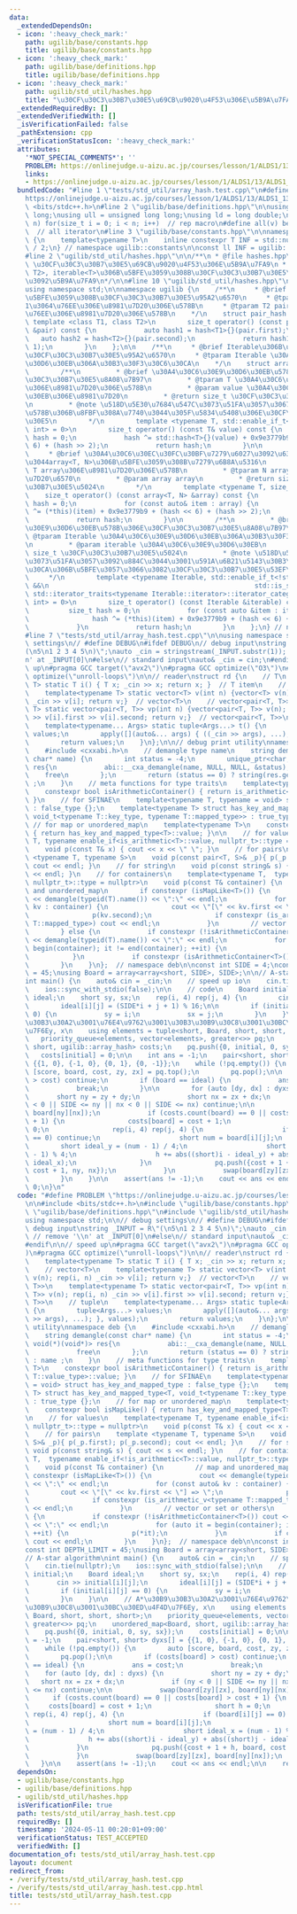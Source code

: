 ```yaml
---
data:
  _extendedDependsOn:
  - icon: ':heavy_check_mark:'
    path: ugilib/base/constants.hpp
    title: ugilib/base/constants.hpp
  - icon: ':heavy_check_mark:'
    path: ugilib/base/definitions.hpp
    title: ugilib/base/definitions.hpp
  - icon: ':heavy_check_mark:'
    path: ugilib/std_util/hashes.hpp
    title: "\u30CF\u30C3\u30B7\u30E5\u69CB\u9020\u4F53\u306E\u5B9A\u7FA9"
  _extendedRequiredBy: []
  _extendedVerifiedWith: []
  _isVerificationFailed: false
  _pathExtension: cpp
  _verificationStatusIcon: ':heavy_check_mark:'
  attributes:
    '*NOT_SPECIAL_COMMENTS*': ''
    PROBLEM: https://onlinejudge.u-aizu.ac.jp/courses/lesson/1/ALDS1/13/ALDS1_13_C
    links:
    - https://onlinejudge.u-aizu.ac.jp/courses/lesson/1/ALDS1/13/ALDS1_13_C
  bundledCode: "#line 1 \"tests/std_util/array_hash.test.cpp\"\n#define PROBLEM \"\
    https://onlinejudge.u-aizu.ac.jp/courses/lesson/1/ALDS1/13/ALDS1_13_C\"\n\n#include\
    \ <bits/stdc++.h>\n#line 2 \"ugilib/base/definitions.hpp\"\n\nusing ll = long\
    \ long;\nusing ull = unsigned long long;\nusing ld = long double;\n#define rep(i,\
    \ n) for(size_t i = 0; i < n; i++)  // rep macro\n#define all(v) begin(v), end(v)\
    \  // all iterator\n#line 3 \"ugilib/base/constants.hpp\"\n\nnamespace ugilib::constants\
    \ {\n    template<typename T>\n    inline constexpr T INF = std::numeric_limits<T>::max()\
    \ / 2;\n} // namespace ugilib::constants\n\nconst ll INF = ugilib::constants::INF<ll>;\n\
    #line 2 \"ugilib/std_util/hashes.hpp\"\n\n/**\n * @file hashes.hpp\n * @brief\
    \ \u30CF\u30C3\u30B7\u30E5\u69CB\u9020\u4F53\u306E\u5B9A\u7FA9\n * @note pair<T1,\
    \ T2>, iterable<T>\u306B\u5BFE\u3059\u308B\u30CF\u30C3\u30B7\u30E5\u95A2\u6570\
    \u3092\u5B9A\u7FA9\n*/\n\n#line 10 \"ugilib/std_util/hashes.hpp\"\n#include <type_traits>\n\
    using namespace std;\n\nnamespace ugilib {\n    /**\n     * @brief pair<T1, T2>\u306B\
    \u5BFE\u3059\u308B\u30CF\u30C3\u30B7\u30E5\u95A2\u6570\n     * @tparam T1 pair\u306E\
    1\u3064\u76EE\u306E\u8981\u7D20\u306E\u578B\n     * @tparam T2 pair\u306E2\u3064\
    \u76EE\u306E\u8981\u7D20\u306E\u578B\n    */\n    struct pair_hash {\n       \
    \ template <class T1, class T2>\n        size_t operator() (const pair<T1, T2>\
    \ &pair) const {\n            auto hash1 = hash<T1>{}(pair.first);\n         \
    \   auto hash2 = hash<T2>{}(pair.second);\n            return hash1 ^ (hash2 <<\
    \ 1);\n        }\n    };\n\n    /**\n     * @brief Iterable\u306B\u5BFE\u3059\u308B\
    \u30CF\u30C3\u30B7\u30E5\u95A2\u6570\n     * @tparam Iterable \u30A4\u30C6\u30E9\
    \u30D6\u30EB\u306A\u30B3\u30F3\u30C6\u30CA\n    */\n    struct array_hash {\n\
    \        /**\n         * @brief \u30A4\u30C6\u30E9\u30D6\u30EB\u578B\u306E\u30CF\
    \u30C3\u30B7\u30E5\u8A08\u7B97\n         * @tparam T \u30A4\u30C6\u30E9\u30D6\u30EB\
    \u306E\u8981\u7D20\u306E\u578B\n         * @param value \u30A4\u30C6\u30E9\u30D6\
    \u30EB\u306E\u8981\u7D20\n         * @return size_t \u30CF\u30C3\u30B7\u30E5\u5024\
    \n         * @note \u518D\u5E30\u7684\u547C\u3073\u51FA\u3057\u3067\u7B97\u8853\
    \u578B\u306B\u8FBF\u308A\u7740\u3044\u305F\u5834\u5408\u306E\u30CF\u30C3\u30B7\
    \u30E5\n        */\n        template <typename T, std::enable_if_t<std::is_arithmetic_v<T>,\
    \ int> = 0>\n        size_t operator() (const T& value) const {\n            size_t\
    \ hash = 0;\n            hash ^= std::hash<T>{}(value) + 0x9e3779b9 + (hash <<\
    \ 6) + (hash >> 2);\n            return hash;\n        }\n\n        /**\n    \
    \     * @brief \u30A4\u30C6\u30EC\u30FC\u30BF\u7279\u6027\u3092\u6301\u305F\u306A\
    \u3044array<T, N>\u306B\u5BFE\u3059\u308B\u7279\u6B8A\u5316\n         * @tparam\
    \ T array\u306E\u8981\u7D20\u306E\u578B\n         * @tparam N array\u306E\u8981\
    \u7D20\u6570\n         * @param array array\n         * @return size_t \u30CF\u30C3\
    \u30B7\u30E5\u5024\n        */\n        template <typename T, size_t N>\n    \
    \    size_t operator() (const array<T, N> &array) const {\n            size_t\
    \ hash = 0;\n            for (const auto& item : array) {\n                hash\
    \ ^= (*this)(item) + 0x9e3779b9 + (hash << 6) + (hash >> 2);\n            }\n\
    \            return hash;\n        }\n\n        /**\n         * @brief \u30A4\u30C6\
    \u30E9\u30D6\u30EB\u578B\u306E\u30CF\u30C3\u30B7\u30E5\u8A08\u7B97\n         *\
    \ @tparam Iterable \u30A4\u30C6\u30E9\u30D6\u30EB\u306A\u30B3\u30F3\u30C6\u30CA\
    \n         * @param iterable \u30A4\u30C6\u30E9\u30D6\u30EB\n         * @return\
    \ size_t \u30CF\u30C3\u30B7\u30E5\u5024\n         * @note \u518D\u5E30\u7684\u547C\
    \u3073\u51FA\u3057\u3092\u884C\u3044\u3001\u591A\u6B21\u5143\u30B3\u30F3\u30C6\
    \u30CA\u306B\u5BFE\u3057\u3066\u3082\u30CF\u30C3\u30B7\u30E5\u53EF\u80FD\n   \
    \     */\n        template <typename Iterable, std::enable_if_t<!std::is_arithmetic_v<Iterable>\
    \ &&\n                                                    std::is_same_v<typename\
    \ std::iterator_traits<typename Iterable::iterator>::iterator_category, std::input_iterator_tag>,\
    \ int> = 0>\n        size_t operator() (const Iterable &iterable) const {\n  \
    \          size_t hash = 0;\n            for (const auto &item : iterable) {\n\
    \                hash ^= (*this)(item) + 0x9e3779b9 + (hash << 6) + (hash >> 2);\n\
    \            }\n            return hash;\n        }\n    };\n} // namespace ugilib\n\
    #line 7 \"tests/std_util/array_hash.test.cpp\"\n\nusing namespace std;\n\n// debug\
    \ settings\n// #define DEBUG\n#ifdef DEBUG\n// debug input\nstring _INPUT = R\"\
    (\n5\n1 2 3 4 5\n)\";\nauto _cin = stringstream(_INPUT.substr(1)); // remove '\\\
    n' at _INPUT[0]\n#else\n// standard input\nauto& _cin = cin;\n#endif\n\n// speed\
    \ up\n#pragma GCC target(\"avx2\")\n#pragma GCC optimize(\"O3\")\n#pragma GCC\
    \ optimize(\"unroll-loops\")\n\n// reader\nstruct rd {\n    // T\n    template<typename\
    \ T> static T i() { T x; _cin >> x; return x; }  // T item\n    // vector<T>\n\
    \    template<typename T> static vector<T> v(int n) {vector<T> v(n); rep(i, n)\
    \ _cin >> v[i]; return v;}  // vector<T>\n    // vector<pair<T, T>>\n    template<typename\
    \ T> static vector<pair<T, T>> vp(int n) {vector<pair<T, T>> v(n); rep(i, n) _cin\
    \ >> v[i].first >> v[i].second; return v;}  // vector<pair<T, T>>\n    // tuple\n\
    \    template<typename... Args> static tuple<Args...> t() {\n        tuple<Args...>\
    \ values;\n        apply([](auto&... args) { ((_cin >> args), ...); }, values);\n\
    \        return values;\n    }\n};\n\n// debug print utility\nnamespace deb {\n\
    \    #include <cxxabi.h>\n    // demangle type name\n    string demangle(const\
    \ char* name) {\n        int status = -4;\n        unique_ptr<char, void(*)(void*)>\
    \ res{\n            abi::__cxa_demangle(name, NULL, NULL, &status),\n        \
    \    free\n        };\n        return (status == 0) ? string(res.get()) : name\
    \ ;\n    }\n    // meta functions for type traits\n    template<typename T>\n\
    \    constexpr bool isArithmeticContainer() { return is_arithmetic<typename T::value_type>::value;\
    \ }\n    // for SFINAE\n    template<typename T, typename = void> struct has_key_and_mapped_type\
    \ : false_type {};\n    template<typename T> struct has_key_and_mapped_type<T,\
    \ void_t<typename T::key_type, typename T::mapped_type>> : true_type {};\n   \
    \ // for map or unordered_map\n    template<typename T>\n    constexpr bool isMapLike()\
    \ { return has_key_and_mapped_type<T>::value; }\n\n    // for values\n    template<typename\
    \ T, typename enable_if<is_arithmetic<T>::value, nullptr_t>::type = nullptr>\n\
    \    void p(const T& x) { cout << x << \" \"; }\n    // for pairs\n    template\
    \ <typename T, typename S>\n    void p(const pair<T, S>& _p){ p(_p.first); p(_p.second);\
    \ cout << endl; }\n    // for string\n    void p(const string& s) { cout << s\
    \ << endl; }\n    // for containers\n    template<typename T,  typename enable_if<!is_arithmetic<T>::value,\
    \ nullptr_t>::type = nullptr>\n    void p(const T& container) {\n        // map\
    \ and unordered_map\n        if constexpr (isMapLike<T>()) {\n            cout\
    \ << demangle(typeid(T).name()) << \":\" << endl;\n            for (const auto&\
    \ kv : container) {\n                cout << \"[\" << kv.first << \"] => \";\n\
    \                p(kv.second);\n                if constexpr (is_arithmetic_v<typename\
    \ T::mapped_type>) cout << endl;\n            }\n        // vector or set or others\n\
    \        } else {\n            if constexpr (!isArithmeticContainer<T>()) cout\
    \ << demangle(typeid(T).name()) << \":\" << endl;\n            for (auto it =\
    \ begin(container); it != end(container); ++it) {\n                p(*it);\n \
    \           }\n            if constexpr (isArithmeticContainer<T>()) cout << endl;\n\
    \        }\n    }\n};  // namespace deb\n\nconst int SIDE = 4;\nconst int DEPTH_LIMIT\
    \ = 45;\nusing Board = array<array<short, SIDE>, SIDE>;\n\n// A-star algorithm\n\
    int main() {\n    auto& cin = _cin;\n    // speed up io\n    cin.tie(nullptr);\n\
    \    ios::sync_with_stdio(false);\n\n    // code\n    Board initial;\n    Board\
    \ ideal;\n    short sy, sx;\n    rep(i, 4) rep(j, 4) {\n        cin >> initial[i][j];\n\
    \        ideal[i][j] = (SIDE*i + j + 1) % 16;\n\n        if (initial[i][j] ==\
    \ 0) {\n            sy = i;\n            sx = j;\n        }\n    }\n\n    // A*\u30B9\
    \u30B3\u30A2\u3001\u76E4\u9762\u3001\u30B3\u30B9\u30C8\u3001\u30BC\u30ED\u4F4D\
    \u7F6Ey, x\n    using elements = tuple<short, Board, short, short, short>;\n \
    \   priority_queue<elements, vector<elements>, greater<>> pq;\n    unordered_map<Board,\
    \ short, ugilib::array_hash> costs;\n    pq.push({0, initial, 0, sy, sx});\n \
    \   costs[initial] = 0;\n\n    int ans = -1;\n    pair<short, short> dyxs[] =\
    \ {{1, 0}, {-1, 0}, {0, 1}, {0, -1}};\n    while (!pq.empty()) {\n        auto\
    \ [score, board, cost, zy, zx] = pq.top();\n        pq.pop();\n\n        if (costs[board]\
    \ > cost) continue;\n        if (board == ideal) {\n            ans = cost;\n\
    \            break;\n        }\n\n        for (auto [dy, dx] : dyxs) {\n     \
    \       short ny = zy + dy;\n            short nx = zx + dx;\n            if (ny\
    \ < 0 || SIDE <= ny || nx < 0 || SIDE <= nx) continue;\n\n            swap(board[zy][zx],\
    \ board[ny][nx]);\n            if (costs.count(board) == 0 || costs[board] > cost\
    \ + 1) {\n                costs[board] = cost + 1;\n                short h =\
    \ 0;\n                rep(i, 4) rep(j, 4) {\n                    if (board[i][j]\
    \ == 0) continue;\n                    short num = board[i][j];\n            \
    \        short ideal_y = (num - 1) / 4;\n                    short ideal_x = (num\
    \ - 1) % 4;\n                    h += abs((short)i - ideal_y) + abs((short)j -\
    \ ideal_x);\n                }\n                pq.push({cost + 1 + h, board,\
    \ cost + 1, ny, nx});\n            }\n            swap(board[zy][zx], board[ny][nx]);\n\
    \        }\n    }\n\n    assert(ans != -1);\n    cout << ans << endl;\n\n    return\
    \ 0;\n}\n"
  code: "#define PROBLEM \"https://onlinejudge.u-aizu.ac.jp/courses/lesson/1/ALDS1/13/ALDS1_13_C\"\
    \n\n#include <bits/stdc++.h>\n#include \"ugilib/base/constants.hpp\"\n#include\
    \ \"ugilib/base/definitions.hpp\"\n#include \"ugilib/std_util/hashes.hpp\"\n\n\
    using namespace std;\n\n// debug settings\n// #define DEBUG\n#ifdef DEBUG\n//\
    \ debug input\nstring _INPUT = R\"(\n5\n1 2 3 4 5\n)\";\nauto _cin = stringstream(_INPUT.substr(1));\
    \ // remove '\\n' at _INPUT[0]\n#else\n// standard input\nauto& _cin = cin;\n\
    #endif\n\n// speed up\n#pragma GCC target(\"avx2\")\n#pragma GCC optimize(\"O3\"\
    )\n#pragma GCC optimize(\"unroll-loops\")\n\n// reader\nstruct rd {\n    // T\n\
    \    template<typename T> static T i() { T x; _cin >> x; return x; }  // T item\n\
    \    // vector<T>\n    template<typename T> static vector<T> v(int n) {vector<T>\
    \ v(n); rep(i, n) _cin >> v[i]; return v;}  // vector<T>\n    // vector<pair<T,\
    \ T>>\n    template<typename T> static vector<pair<T, T>> vp(int n) {vector<pair<T,\
    \ T>> v(n); rep(i, n) _cin >> v[i].first >> v[i].second; return v;}  // vector<pair<T,\
    \ T>>\n    // tuple\n    template<typename... Args> static tuple<Args...> t()\
    \ {\n        tuple<Args...> values;\n        apply([](auto&... args) { ((_cin\
    \ >> args), ...); }, values);\n        return values;\n    }\n};\n\n// debug print\
    \ utility\nnamespace deb {\n    #include <cxxabi.h>\n    // demangle type name\n\
    \    string demangle(const char* name) {\n        int status = -4;\n        unique_ptr<char,\
    \ void(*)(void*)> res{\n            abi::__cxa_demangle(name, NULL, NULL, &status),\n\
    \            free\n        };\n        return (status == 0) ? string(res.get())\
    \ : name ;\n    }\n    // meta functions for type traits\n    template<typename\
    \ T>\n    constexpr bool isArithmeticContainer() { return is_arithmetic<typename\
    \ T::value_type>::value; }\n    // for SFINAE\n    template<typename T, typename\
    \ = void> struct has_key_and_mapped_type : false_type {};\n    template<typename\
    \ T> struct has_key_and_mapped_type<T, void_t<typename T::key_type, typename T::mapped_type>>\
    \ : true_type {};\n    // for map or unordered_map\n    template<typename T>\n\
    \    constexpr bool isMapLike() { return has_key_and_mapped_type<T>::value; }\n\
    \n    // for values\n    template<typename T, typename enable_if<is_arithmetic<T>::value,\
    \ nullptr_t>::type = nullptr>\n    void p(const T& x) { cout << x << \" \"; }\n\
    \    // for pairs\n    template <typename T, typename S>\n    void p(const pair<T,\
    \ S>& _p){ p(_p.first); p(_p.second); cout << endl; }\n    // for string\n   \
    \ void p(const string& s) { cout << s << endl; }\n    // for containers\n    template<typename\
    \ T,  typename enable_if<!is_arithmetic<T>::value, nullptr_t>::type = nullptr>\n\
    \    void p(const T& container) {\n        // map and unordered_map\n        if\
    \ constexpr (isMapLike<T>()) {\n            cout << demangle(typeid(T).name())\
    \ << \":\" << endl;\n            for (const auto& kv : container) {\n        \
    \        cout << \"[\" << kv.first << \"] => \";\n                p(kv.second);\n\
    \                if constexpr (is_arithmetic_v<typename T::mapped_type>) cout\
    \ << endl;\n            }\n        // vector or set or others\n        } else\
    \ {\n            if constexpr (!isArithmeticContainer<T>()) cout << demangle(typeid(T).name())\
    \ << \":\" << endl;\n            for (auto it = begin(container); it != end(container);\
    \ ++it) {\n                p(*it);\n            }\n            if constexpr (isArithmeticContainer<T>())\
    \ cout << endl;\n        }\n    }\n};  // namespace deb\n\nconst int SIDE = 4;\n\
    const int DEPTH_LIMIT = 45;\nusing Board = array<array<short, SIDE>, SIDE>;\n\n\
    // A-star algorithm\nint main() {\n    auto& cin = _cin;\n    // speed up io\n\
    \    cin.tie(nullptr);\n    ios::sync_with_stdio(false);\n\n    // code\n    Board\
    \ initial;\n    Board ideal;\n    short sy, sx;\n    rep(i, 4) rep(j, 4) {\n \
    \       cin >> initial[i][j];\n        ideal[i][j] = (SIDE*i + j + 1) % 16;\n\n\
    \        if (initial[i][j] == 0) {\n            sy = i;\n            sx = j;\n\
    \        }\n    }\n\n    // A*\u30B9\u30B3\u30A2\u3001\u76E4\u9762\u3001\u30B3\
    \u30B9\u30C8\u3001\u30BC\u30ED\u4F4D\u7F6Ey, x\n    using elements = tuple<short,\
    \ Board, short, short, short>;\n    priority_queue<elements, vector<elements>,\
    \ greater<>> pq;\n    unordered_map<Board, short, ugilib::array_hash> costs;\n\
    \    pq.push({0, initial, 0, sy, sx});\n    costs[initial] = 0;\n\n    int ans\
    \ = -1;\n    pair<short, short> dyxs[] = {{1, 0}, {-1, 0}, {0, 1}, {0, -1}};\n\
    \    while (!pq.empty()) {\n        auto [score, board, cost, zy, zx] = pq.top();\n\
    \        pq.pop();\n\n        if (costs[board] > cost) continue;\n        if (board\
    \ == ideal) {\n            ans = cost;\n            break;\n        }\n\n    \
    \    for (auto [dy, dx] : dyxs) {\n            short ny = zy + dy;\n         \
    \   short nx = zx + dx;\n            if (ny < 0 || SIDE <= ny || nx < 0 || SIDE\
    \ <= nx) continue;\n\n            swap(board[zy][zx], board[ny][nx]);\n      \
    \      if (costs.count(board) == 0 || costs[board] > cost + 1) {\n           \
    \     costs[board] = cost + 1;\n                short h = 0;\n               \
    \ rep(i, 4) rep(j, 4) {\n                    if (board[i][j] == 0) continue;\n\
    \                    short num = board[i][j];\n                    short ideal_y\
    \ = (num - 1) / 4;\n                    short ideal_x = (num - 1) % 4;\n     \
    \               h += abs((short)i - ideal_y) + abs((short)j - ideal_x);\n    \
    \            }\n                pq.push({cost + 1 + h, board, cost + 1, ny, nx});\n\
    \            }\n            swap(board[zy][zx], board[ny][nx]);\n        }\n \
    \   }\n\n    assert(ans != -1);\n    cout << ans << endl;\n\n    return 0;\n}\n"
  dependsOn:
  - ugilib/base/constants.hpp
  - ugilib/base/definitions.hpp
  - ugilib/std_util/hashes.hpp
  isVerificationFile: true
  path: tests/std_util/array_hash.test.cpp
  requiredBy: []
  timestamp: '2024-05-11 00:20:01+09:00'
  verificationStatus: TEST_ACCEPTED
  verifiedWith: []
documentation_of: tests/std_util/array_hash.test.cpp
layout: document
redirect_from:
- /verify/tests/std_util/array_hash.test.cpp
- /verify/tests/std_util/array_hash.test.cpp.html
title: tests/std_util/array_hash.test.cpp
---
```


